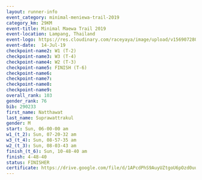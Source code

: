 ```yaml
---
layout: runner-info 
event_category: minimal-meniewa-trail-2019 
category_km: 29KM 
event-title: Minimal Maewa Trail 2019 
event-location: Lampang, Thailand 
event-logo: https://res.cloudinary.com/raceyaya/image/upload/v1569072805/logo/minimal-trail_ktnvsp.jpg 
event-date:  14-Jul-19 
checkpoint-name2: W1 (T-2) 
checkpoint-name3: W3 (T-4) 
checkpoint-name4: W2 (T-3) 
checkpoint-name5: FINISH (T-6) 
checkpoint-name6: 
checkpoint-name7: 
checkpoint-name8: 
checkpoint-name9: 
overall_rank: 103
gender_rank: 76
bib: 290233
first_name: Natthawat
last_name: Suprawattrakul
gender: M
start: Sun, 06-00-00 am
w1_(t_2): Sun, 07-20-32 am
w3_(t_4): Sun, 08-57-35 am
w2_(t_3): Sun, 08-03-43 am
finish_(t_6): Sun, 10-48-40 am
finish: 4-48-40
status: FINISHER
certificate: https://drive.google.com/file/d/1APcdPhS9AuyUZtgoU6pOzd0uuLx7iuhV/view?usp=sharing
---
```

